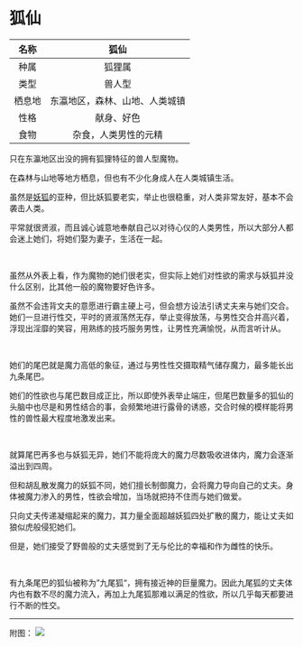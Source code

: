 # 狐仙

|名称|狐仙|
|:-:|:-:|
|种属|狐狸属|
|类型|兽人型|
|栖息地|东瀛地区，森林、山地、人类城镇|
|性格|献身、好色|
|食物|杂食，人类男性的元精|

只在东瀛地区出没的拥有狐狸特征的兽人型魔物。

在森林与山地等地方栖息，但也有不少化身成人在人类城镇生活。

虽然是[妖狐](84妖狐.md)的亚种，但比妖狐要老实，举止也很稳重，对人类非常友好，基本不会袭击人类。

平常就很贤淑，而且诚心诚意地奉献自己以对待心仪的人类男性，所以大部分人都会迷上她们，将她们娶为妻子，生活在一起。

<br>

虽然从外表上看，作为魔物的她们很老实，但实际上她们对性欲的需求与妖狐并没什么区别，比其他一般的魔物要好色许多。

虽然不会违背文夫的意愿进行霸主硬上弓，但会想方设法引诱丈夫来与她们交合。她们一旦进行性交，平时的贤淑荡然无存，举止变得放荡，与男性交合并高兴着，浮现出淫靡的笑容，用熟练的技巧服务男性，让男性充满愉悦，从而言听计从。

<br>

她们的尾巴就是魔力高低的象征，通过与男性性交摄取精气储存魔力，最多能长出九条尾巴。

她们的性欲也与尾巴数目成正比，所以即使外表举止端庄，但尾巴数量多的狐仙的头脑中也尽是和男性结合的事，会频繁地进行露骨的诱惑，交合时候的模样能将男性的兽性最大程度地激发出来。

<br>

就算尾巴再多也与妖狐无异，她们不能将庞大的魔力尽数吸收进体内，魔力会逐渐溢出到四周。

但和胡乱散发魔力的妖狐不同，她们擅长制御魔力，会将魔力导向自己的丈夫。身体被魔力渗入的男性，性欲会增加，当场就把持不住而与她们做爱。

只向丈夫传递凝缩起来的魔力，其力量全面超越妖狐四处扩散的魔力，能让丈夫如狼似虎般侵犯她们。

但是，她们接受了野兽般的丈夫感觉到了无与伦比的幸福和作为雌性的快乐。

<br>

有九条尾巴的狐仙被称为”九尾狐“，拥有接近神的巨量魔力。因此九尾狐的丈夫体内也有数不尽的魔力流入，再加上九尾狐那难以满足的性欲，所以几乎每天都要进行不断的性交。

---

附图： ![](img/魔物娘图鉴I/200-201狐仙.jpg)